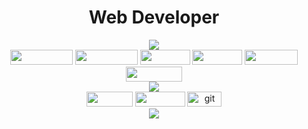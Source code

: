 <div align="center">
        <h1>Web Developer</h1>
        <img src="https://img.shields.io/badge/-Techs%20Favorite-gray"/>
        <div>
                <img src="https://img.shields.io/badge/-JavaScript-yellow?logo=javascript&logoColor=white" width="100px" height="24px" />
                <img src="https://img.shields.io/badge/-TypeScript-blue?logo=typescript&logoColor=white" width="100px" height="24px" />
                <img src="https://img.shields.io/badge/-NodeJS-green?logo=node.js&logoColor=white" width="80px" height="24px" />
                <img src="https://img.shields.io/badge/-ReactJS-blue?logo=react&logoColor=white" width="80px" height="24px" />
                <img src="https://img.shields.io/badge/-MySQL-orange?logo=mysql&logoColor=white" width="85px" height="24px" />
                <img src="https://img.shields.io/badge/-MongoDB-green?logo=mongodb&logoColor=white" width="90px" height="24px" />
        </div>
        <img src="https://img.shields.io/badge/-Beginer-gray"/>
        <div>
                <img src="https://img.shields.io/badge/-Flask-grey?logo=flask&logoColor=white" width="74px" height="24px" />
                <img src="https://img.shields.io/badge/-Docker-informational?logo=docker&logoColor=white" width="80px" height="24px" />
                <img src="https://img.shields.io/badge/-Git-orange?logo=git&logoColor=white" width="55px" height="24px" alt="git"/>
        </div>
        <div>
                <a href="https://github.com/hiepnguyen6014">
                        <img src="https://github-readme-stats.vercel.app/api/top-langs/?username=hiepnguyen6014&layout=compact&langs_count=10&border_radius=15&&hide=blade,less,php"/>
        </a>
        </div>
</div>
